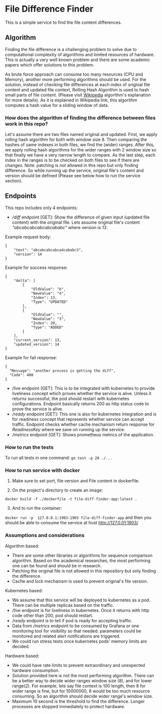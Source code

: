 # File Difference Finder

This is a simple service to find the file content differences.

## Algorithm 
Finding the file difference is a challenging problem to solve due to computational complexity of algorithms and limited resources of hardware. This is actually a very well known problem and there are some academic papers which offer solutions to this problem. 

As brute force approach can consume too many resources (CPU and Memory), another more performing algorithms should be used. For the solution, instead of checking file differences at each index of original file content and updated file context, Rolling Hash Algorithm is used to hash small parts of file content. (Please visit [Wikipedia](https://en.wikipedia.org/wiki/Rolling_hash) algorithm's explanation for more details). As it is explained in Wikipedia link, this algorithm computes a hash value for a sliding window of data.  

### How does the algorithm of finding the difference between files work in this repo?
Let's assume there are two files named original and updated. First, we apply rolling hash algorithm for both with window size 8. Then comparing the hashes of same indexes in both files, we find the (wider) ranges. After this, we apply rolling hash algorithms for the wider ranges with 2 window size so that finally we have a very narrow length to compare. As the last step, each index in the ranges is to be checked on both files to see if there are changes.
Note: patching is not allowed in this repo but only finding difference. So while running up the service, original file's content and version should be defined (Please see below how to run the service section).

## Endpoints

This repo includes only 4 endpoints:

* _/diff_ endpoint [GET]: Show the difference of given input (updated file content) with the original file.
Lets assume original file's content _"abcabcabcabcabcababc"_ where version is _13_.

Example request body:
```
{
    "text": "abcabcabcabca4cababc3",
    "version": 14
}
```

Example for success response:
```
{
    "delta": [
        {
            "OldValue": "b",
            "NewValue": "4",
            "Index": 13,
            "Type": "UPDATED"
        },
        {
            "OldValue": "",
            "NewValue": "3",
            "Index": 20,
            "Type": "ADDED"
        }
    ],
    "current_version": 13,
    "updated_version": 14
}
```

Example for fail response:
```
{
  "Message": "another process is getting the diff",
  "Code": 400
}
```

* _/live_ endpoint [GET]: This is to be integrated with kubernetes to provide liveliness concept which proves whether the
  service is alive. Unless it returns successful, the pod should restart with kubernetes configurations. Endpoint basically
  returns 200 as http status code to prove the service is alive.
* _/ready_ endpoint [GET]: This one is also for kubernetes integration and is for readiness concept that represents
  whether service can accept traffic. Endpoint checks whether cache mechanism return response for _ReadinessKey_ where we save on running up the service.
* _/metrics_ endpoint [GET]: Shows prometheus metrics of the application.

### How to run the tests
To run all tests in one command:
`go test -p 20 ./...`

### How to run service with docker

1. Make sure to set port, file version and File content in dockerfile.

2. On the project's directory to create an image:

`
docker build -f ./dockerfile -t file-diff-finder-app:latest .
`

3. And to run the container:

`
docker run -p  127.0.0.1:1903:1903 file-diff-finder-app
`
and then you should be able to consume the service at host http://127.0.01:1903/
### Assumptions and considerations

Algorithm based:
* There are some other libraries or algorithms for sequence comparison algorithm. Based on the academical researches, the most performing one can be found and should be in research.
* Patching the original file is not allowed in this repository but only finding the difference. 
* Cache and lock mechanism is used to prevent original's file version. 

Kubernetes based:
* We assume that this service will be deployed to kubernetes as a pod. There can be multiple replicas based on the
  traffic.
* _/live_ endpoint is for liveliness in kubernetes. Once it returns with http code other than 200, pod should restart.
* _/ready_ endpoint is to tell if pod is ready for accepting traffic.
* Data from _/metrics_ endpoint to be consumed by Grafana or one monitoring tool for visibility so that needed.
  parameters could be monitored and related alert notifications are triggered.
* We could run stress tests once kubernetes pods' memory limits are decided.

Hardware based:
* We could have rate limits to prevent extraordinary and unexpected hardware consumption.
* Solution provided here is not the most performing algorithm. There can be a better way to decide wider ranges window size (8), and for lower range(2). For example, lets say file context is 100 length, then 8 for wider range is fine, but for 10000000, 8 would be too much resource consuming. So an algorithm should decide wider range's window size.  
* Maximum 10 second is the threshold to find the difference. Longer processes are stopped immediately to protect hardware.
